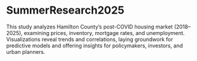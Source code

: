 # SummerResearch2025
This study analyzes Hamilton County’s post-COVID housing market (2018–2025), examining prices, inventory, mortgage rates, and unemployment. Visualizations reveal trends and correlations, laying groundwork for predictive models and offering insights for policymakers, investors, and urban planners.
